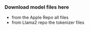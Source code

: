 ### Download model files here


- from the Apple Repo all files
- from Llama2 repo the tokenizer files
